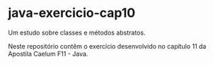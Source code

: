 # java-exercicio-cap10
Um estudo sobre classes e métodos abstratos.

Neste repositório contêm o exercício desenvolvido no capítulo 11 da Apostila Caelum F11 - Java.
